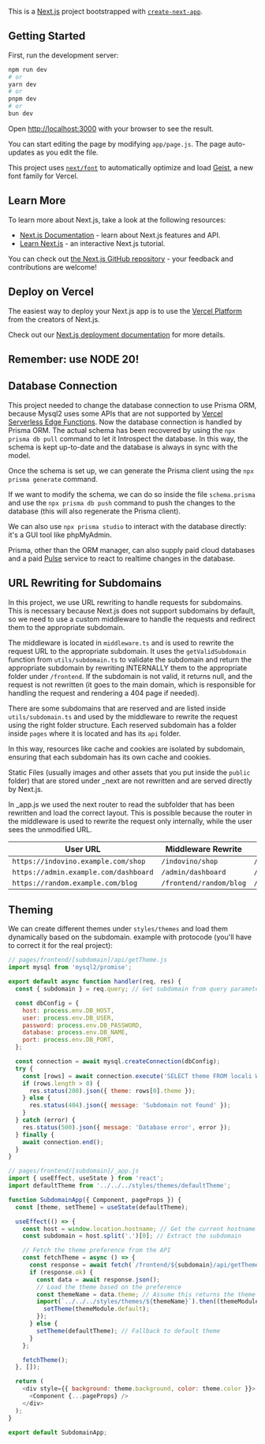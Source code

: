 This is a [Next.js](https://nextjs.org) project bootstrapped with [`create-next-app`](https://nextjs.org/docs/app/api-reference/cli/create-next-app).

## Getting Started

First, run the development server:

```bash
npm run dev
# or
yarn dev
# or
pnpm dev
# or
bun dev
```

Open [http://localhost:3000](http://localhost:3000) with your browser to see the result.

You can start editing the page by modifying `app/page.js`. The page auto-updates as you edit the file.

This project uses [`next/font`](https://nextjs.org/docs/app/building-your-application/optimizing/fonts) to automatically optimize and load [Geist](https://vercel.com/font), a new font family for Vercel.

## Learn More

To learn more about Next.js, take a look at the following resources:

- [Next.js Documentation](https://nextjs.org/docs) - learn about Next.js features and API.
- [Learn Next.js](https://nextjs.org/learn) - an interactive Next.js tutorial.

You can check out [the Next.js GitHub repository](https://github.com/vercel/next.js) - your feedback and contributions are welcome!

## Deploy on Vercel

The easiest way to deploy your Next.js app is to use the [Vercel Platform](https://vercel.com/new?utm_medium=default-template&filter=next.js&utm_source=create-next-app&utm_campaign=create-next-app-readme) from the creators of Next.js.

Check out our [Next.js deployment documentation](https://nextjs.org/docs/app/building-your-application/deploying) for more details.

## Remember: use NODE 20!

## Database Connection
This project needed to change the database connection to use Prisma ORM, because Mysql2 uses some APIs that are not supported by [Vercel Serverless Edge Functions](https://vercel.com/docs/functions/edge-middleware/edge-runtime).
Now the database connection is handled by Prisma ORM.
The actual schema has been recovered by using the `npx prisma db pull` command to let it Introspect the database.
In this way, the schema is kept up-to-date and the database is always in sync with the model.

Once the schema is set up, we can generate the Prisma client using the `npx prisma generate` command.

If we want to modify the schema, we can do so inside the file `schema.prisma` and use the `npx prisma db push` command to push the changes to the database (this will also regenerate the Prisma client).

We can also use `npx prisma studio` to interact with the database directly: it's a GUI tool like phpMyAdmin.

Prisma, other than the ORM manager, can also supply paid cloud databases and a paid [Pulse](https://www.prisma.io/pulse) service to react to realtime changes in the database.

## URL Rewriting for Subdomains
In this project, we use URL rewriting to handle requests for subdomains. This is necessary because Next.js does not support subdomains by default, so we need to use a custom middleware to handle the requests and redirect them to the appropriate subdomain.

The middleware is located in `middleware.ts` and is used to rewrite the request URL to the appropriate subdomain.
It uses the `getValidSubdomain` function from `utils/subdomain.ts` to validate the subdomain and return the appropriate subdomain by rewriting INTERNALLY them to the appropriate folder under `/frontend`. If the subdomain is not valid, it returns null, and the request is not rewritten (it goes to the main domain, which is responsible for handling the request and rendering a 404 page if needed).

There are some subdomains that are reserved and are listed inside `utils/subdomain.ts` and used by the middleware to rewrite the request using the right folder structure.
Each reserved subdomain has a folder inside `pages` where it is located and has its `api` folder.

In this way, resources like cache and cookies are isolated by subdomain, ensuring that each subdomain has its own cache and cookies.

Static Files (usually images and other assets that you put inside the `public` folder) that are stored under _next are not rewritten and are served directly by Next.js.

In _app.js we used the next router to read the subfolder that has been rewritten and load the correct layout. This is possible because the router in the middleware is used to rewrite the request only internally, while the user sees the unmodified URL.

| **User URL**                        | **Middleware Rewrite**     | **`router.pathname`**      | **Full Internal Path**                      |
|--------------------------------------|---------------------------|----------------------------|---------------------------------------------|
| `https://indovino.example.com/shop`  | `/indovino/shop`          | `/indovino/shop`           | `https://indovino.example.com/indovino/shop` |
| `https://admin.example.com/dashboard` | `/admin/dashboard`       | `/admin/dashboard`         | `https://admin.example.com/admin/dashboard` |
| `https://random.example.com/blog`   | `/frontend/random/blog`   | `/frontend/random/blog`    | `https://random.example.com/frontend/random/blog` |


## Theming
We can create different themes under `styles/themes` and load them dynamically based on the subdomain.
example with protocode (you'll have to correct it for the real project):

```javascript
// pages/frontend/[subdomain]/api/getTheme.js
import mysql from 'mysql2/promise';

export default async function handler(req, res) {
  const { subdomain } = req.query; // Get subdomain from query parameters

  const dbConfig = {
    host: process.env.DB_HOST,
    user: process.env.DB_USER,
    password: process.env.DB_PASSWORD,
    database: process.env.DB_NAME,
    port: process.env.DB_PORT,
  };

  const connection = await mysql.createConnection(dbConfig);
  try {
    const [rows] = await connection.execute('SELECT theme FROM locali WHERE root = ?', [subdomain]);
    if (rows.length > 0) {
      res.status(200).json({ theme: rows[0].theme });
    } else {
      res.status(404).json({ message: 'Subdomain not found' });
    }
  } catch (error) {
    res.status(500).json({ message: 'Database error', error });
  } finally {
    await connection.end();
  }
}
```

```javascript
// pages/frontend/[subdomain]/_app.js
import { useEffect, useState } from 'react';
import defaultTheme from '../../../styles/themes/defaultTheme';

function SubdomainApp({ Component, pageProps }) {
  const [theme, setTheme] = useState(defaultTheme);

  useEffect(() => {
    const host = window.location.hostname; // Get the current hostname
    const subdomain = host.split('.')[0]; // Extract the subdomain

    // Fetch the theme preference from the API
    const fetchTheme = async () => {
      const response = await fetch(`/frontend/${subdomain}/api/getTheme`);
      if (response.ok) {
        const data = await response.json();
        // Load the theme based on the preference
        const themeName = data.theme; // Assume this returns the theme name
        import(`../../../styles/themes/${themeName}`).then((themeModule) => {
          setTheme(themeModule.default);
        });
      } else {
        setTheme(defaultTheme); // Fallback to default theme
      }
    };

    fetchTheme();
  }, []);

  return (
    <div style={{ background: theme.background, color: theme.color }}>
      <Component {...pageProps} />
    </div>
  );
}

export default SubdomainApp;
```